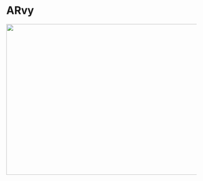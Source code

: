 # ARvy

<img src="https://media.giphy.com/media/OQH8Jb5phYdg8lyQAT/giphy.gif" width="800" height="400" />
